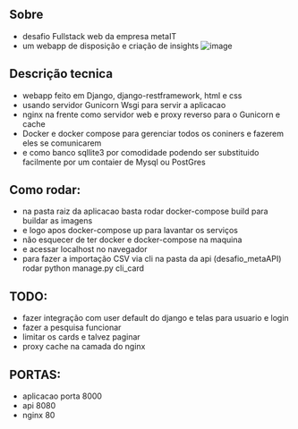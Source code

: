 ## Sobre
- desafio Fullstack web da empresa metaIT
- um webapp de disposição e criação de insights ![image](https://user-images.githubusercontent.com/58372907/194761656-e1f676ad-7232-438c-af28-af8e159b7173.png)


## Descrição tecnica
- webapp feito em Django, django-restframework, html e css
- usando servidor Gunicorn Wsgi para servir a aplicacao
- nginx na frente como servidor web e proxy reverso para o Gunicorn e cache
- Docker e docker compose para gerenciar todos os coniners e fazerem eles se comunicarem
- e como banco sqllite3 por comodidade podendo ser substituido facilmente por um contaier de Mysql ou PostGres


## Como rodar:
- na pasta raiz da aplicacao basta rodar docker-compose build para buildar as imagens
- e logo apos docker-compose up para lavantar os serviços
- não esquecer de ter docker e docker-compose na maquina
- e acessar localhost no navegador
- para fazer a importação CSV via cli na pasta da api (desafio_metaAPI) rodar python manage.py cli_card


## TODO:
- fazer integração com user default do django e telas para usuario e login
- fazer a pesquisa funcionar
- limitar os cards e talvez paginar
- proxy cache na camada do nginx


## PORTAS:
- aplicacao porta 8000
- api 8080
- nginx 80

